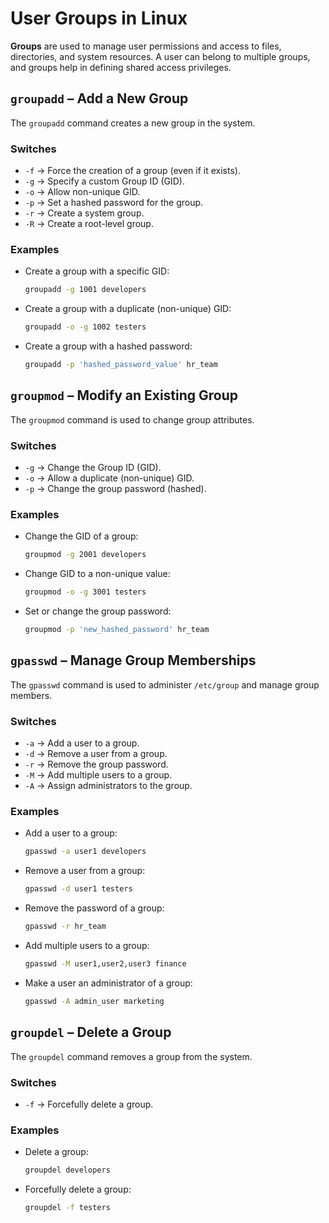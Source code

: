 # **User Groups in Linux**  

**Groups** are used to manage user permissions and access to files, directories, and system resources. A user can belong to multiple groups, and groups help in defining shared access privileges.  



## **`groupadd`** – Add a New Group  

The `groupadd` command creates a new group in the system.  

### **Switches**  
- `-f` → Force the creation of a group (even if it exists).  
- `-g` → Specify a custom Group ID (GID).  
- `-o` → Allow non-unique GID.  
- `-p` → Set a hashed password for the group.  
- `-r` → Create a system group.  
- `-R` → Create a root-level group.  

### **Examples**  
- Create a group with a specific GID:  
  ```bash
  groupadd -g 1001 developers
  ```
- Create a group with a duplicate (non-unique) GID:  
  ```bash
  groupadd -o -g 1002 testers
  ```
- Create a group with a hashed password:  
  ```bash
  groupadd -p 'hashed_password_value' hr_team
  ```

## **`groupmod`** – Modify an Existing Group  

The `groupmod` command is used to change group attributes.  

### **Switches**  
- `-g` → Change the Group ID (GID).  
- `-o` → Allow a duplicate (non-unique) GID.  
- `-p` → Change the group password (hashed).  

### **Examples**  
- Change the GID of a group:  
  ```bash
  groupmod -g 2001 developers
  ```
- Change GID to a non-unique value:  
  ```bash
  groupmod -o -g 3001 testers
  ```
- Set or change the group password:  
  ```bash
  groupmod -p 'new_hashed_password' hr_team
  ```

## **`gpasswd`** – Manage Group Memberships  

The `gpasswd` command is used to administer `/etc/group` and manage group members.  

### **Switches**  
- `-a` → Add a user to a group.  
- `-d` → Remove a user from a group.  
- `-r` → Remove the group password.  
- `-M` → Add multiple users to a group.  
- `-A` → Assign administrators to the group.  

### **Examples**  
- Add a user to a group:  
  ```bash
  gpasswd -a user1 developers
  ```
- Remove a user from a group:  
  ```bash
  gpasswd -d user1 testers
  ```
- Remove the password of a group:  
  ```bash
  gpasswd -r hr_team
  ```
- Add multiple users to a group:  
  ```bash
  gpasswd -M user1,user2,user3 finance
  ```
- Make a user an administrator of a group:  
  ```bash
  gpasswd -A admin_user marketing
  ```

## **`groupdel`** – Delete a Group  

The `groupdel` command removes a group from the system.  

### **Switches**  
- `-f` → Forcefully delete a group.  

### **Examples**  
- Delete a group:  
  ```bash
  groupdel developers
  ```
- Forcefully delete a group:  
  ```bash
  groupdel -f testers
  ```